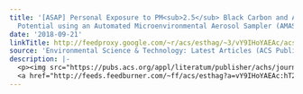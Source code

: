 ```yaml
---
title: '[ASAP] Personal Exposure to PM<sub>2.5</sub> Black Carbon and Aerosol Oxidative
  Potential using an Automated Microenvironmental Aerosol Sampler (AMAS)'
date: '2018-09-21'
linkTitle: http://feedproxy.google.com/~r/acs/esthag/~3/vY9IHoYAEAc/acs.est.8b02992
source: 'Environmental Science & Technology: Latest Articles (ACS Publications)'
description: |-
  <p><img src="https://pubs.acs.org/appl/literatum/publisher/achs/journals/content/esthag/0/esthag.ahead-of-print/acs.est.8b02992/20180921/images/medium/es-2018-02992y_0006.gif" alt="TOC Graphic"/></p><div><cite>Environmental Science & Technology</cite></div><div>DOI: 10.1021/acs.est.8b02992</div><div class="feedflare">
  <a href="http://feeds.feedburner.com/~ff/acs/esthag?a=vY9IHoYAEAc:hT2EsgtoTzw:yIl2AUoC8zA"><img src="http://feeds.feedburner.com/~ff/acs/esthag?d=yIl2AUoC8zA" border="0"></img></a>
---
```

